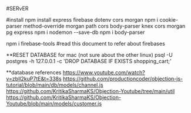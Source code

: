 #SERvER

#install
npm install express firebase dotenv cors morgan 
npm i cookie-parser method-override morgan path cors body-parser knex cors morgan pg express
npm i nodemon --save-db
npm i body-parser

npm i firebase-tools
#read this document to refer about firebases

**RESET DATABASE for mac (not sure about the other linux)
psql -U postgres -h 127.0.0.1 -c 'DROP DATABASE IF EXISTS shopping_cart;'

**database references
https://www.youtube.com/watch?v=zbIl2kuP7tE&t=338s
https://github.com/productioncoder/objection-js-tutorial/blob/main/db/models/channel.js
https://github.com/KritikaSharmaKS/Objection-Youtube/tree/main/util
https://github.com/KritikaSharmaKS/Objection-Youtube/blob/main/models/customer.js
